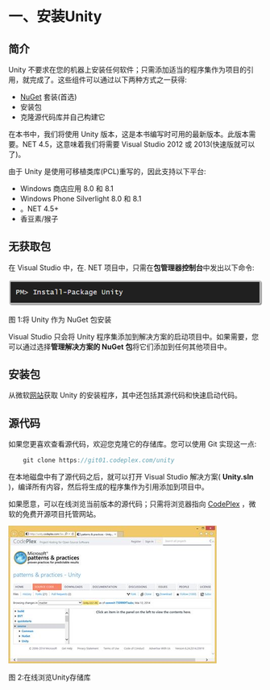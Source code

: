 # 一、安装Unity

## 简介

Unity 不要求在您的机器上安装任何软件；只需添加适当的程序集作为项目的引用，就完成了。这些组件可以通过以下两种方式之一获得:

*   [NuGet](http://www.nuget.org) 套装(首选)
*   安装包
*   克隆源代码库并自己构建它

在本书中，我们将使用 Unity 版本，这是本书编写时可用的最新版本。此版本需要。NET 4.5，这意味着我们将需要 Visual Studio 2012 或 2013(快速版就可以了)。

由于 Unity 是使用可移植类库(PCL)重写的，因此支持以下平台:

*   Windows 商店应用 8.0 和 8.1
*   Windows Phone Silverlight 8.0 和 8.1
*   。NET 4.5+
*   香豆素/猴子

## 无获取包

在 Visual Studio 中，在. NET 项目中，只需在**包管理器控制台**中发出以下命令:

![](img/image003.png)

图 1:将 Unity 作为 NuGet 包安装

Visual Studio 只会将 Unity 程序集添加到解决方案的启动项目中。如果需要，您可以通过选择**管理解决方案的 NuGet 包**将它们添加到任何其他项目中。

## 安装包

从微软[网站](http://www.microsoft.com/en-us/download/details.aspx?id=38788)获取 Unity 的安装程序，其中还包括其源代码和快速启动代码。

## 源代码

如果您更喜欢查看源代码，欢迎您克隆它的存储库。您可以使用 Git 实现这一点:

```cs
    git clone https://git01.codeplex.com/unity

```

在本地磁盘中有了源代码之后，就可以打开 Visual Studio 解决方案( **Unity.sln** )，编译所有内容，然后将生成的程序集作为引用添加到项目中。

如果愿意，可以在线浏览当前版本的源代码；只需将浏览器指向 [CodePlex](http://unity.codeplex.com/SourceControl/latest) ，微软的免费开源项目托管网站。

![](img/image004.jpg)

图 2:在线浏览Unity存储库